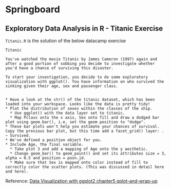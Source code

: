 # Springboard

## Exploratory Data Analysis in R - Titanic Exercise

`Titanic.R` is the solution of the below datacamp exercise

```
Titanic

You've watched the movie Titanic by James Cameron (1997) again and after a good portion of sobbing you decide to investigate whether you'd have a chance of surviving this disaster.

To start your investigation, you decide to do some exploratory visualization with ggplot(). You have information on who survived the sinking given their age, sex and passenger class.


* Have a look at the str() of the titanic dataset, which has been loaded into your workspace. Looks like the data is pretty tidy!
* Plot the distribution of sexes within the classes of the ship.
  * Use ggplot() with the data layer set to titanic.
  * Map Pclass onto the x axis, Sex onto fill and draw a dodged bar plot using geom_bar(), i.e. set the geom position to "dodge".
* These bar plots won't help you estimate your chances of survival. Copy the previous bar plot, but this time add a facet_grid() layer: . ~ Survived.
* We've defined a position object for you.
* Include Age, the final variable.
  * Take plot 3 and add a mapping of Age onto the y aesthetic.
  * Change geom_bar() to geom_point() and set its attributes size = 3, alpha = 0.5 and position = posn.jd.
  * Make sure that Sex is mapped onto color instead of fill to correctly color the scatter plots. (This was discussed in detail here and here).

```

Reference:
[Data Visualization with ggplot2 chapter5 qplot-and-wrap-up](https://campus.datacamp.com/courses/data-visualization-with-ggplot2-1/chapter-5-qplot-and-wrap-up?ex=8)